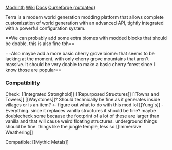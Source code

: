 [Modrinth](https://modrinth.com/plugin/terra)   [Wiki](https://terra.polydev.org/)   [Docs](https://github.com/PolyhedralDev/TerraDocs)   [Curseforge (outdated)](https://www.curseforge.com/minecraft/mc-mods/terra-world-generator) 

Terra is a modern world generation modding platform that allows complete customization of world generation with an advanced API, tightly integrated with a powerful configuration system.


==We can probably add some extra biomes with modded blocks that should be doable. this is also fine tbh==

==Also maybe add a more basic cherry grove biome: that seems to be lacking at the  moment, with only cherry grove mountains that aren't massive. It should be very doable to make a basic cherry forest since I know those are popular==
### Compatibility

Check: 
[[Integrated Stronghold]]
[[Repurposed Structures]] 
[[Towns and Towers]]
[[Waystones]]? Should technically be fine as it generates inside villages or is an item? <- figure out what to do with this mod lol
[[Yung's]] - 
Everything. since it replaces vanilla structures it should be fine? maybe doublecheck some because the footprint of a lot of these are larger than vanilla and that will cause weird floating structures. underground things should be fine. things like the jungle temple, less so
[[Immersive Weathering]]


Compatible:
[[Mythic Metals]]

